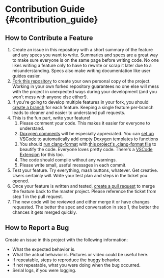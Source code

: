 # Contribution Guide {#contribution_guide}

## How to Contribute a Feature

1. Create an issue in this repository with a short summary of the feature and any specs you want to write. Summaries and specs are a great way to make sure everyone is on the same page before writing code. No one likes writing a feature only to have to rewrite or scrap it later due to a misunderstanding. Specs also make writing documentation like user guides easier.
2. [Fork this repository](https://help.github.com/en/articles/fork-a-repo) to create your own personal copy of the project. Working in your own forked repository guarantees no one else will mess with the project in unexpected ways during your development (and you won't mess with anyone else either!).
3. If you're going to develop multiple features in your fork, you should [create a branch](https://help.github.com/en/articles/creating-and-deleting-branches-within-your-repository) for each feature. Keeping a single feature per-branch leads to cleaner and easier to understand pull requests.
4. This is the fun part, write your feature!
    1. Please comment your code. This makes it easier for everyone to understand.
    2. [Doxygen comments](http://www.doxygen.nl/manual/docblocks.html) will be especially appreciated. You can [set up VSCode](https://marketplace.visualstudio.com/items?itemName=cschlosser.doxdocgen) to automatically add empty Doxygen templates to functions
    3. You should [run clang-format](https://clang.llvm.org/docs/ClangFormat.html) with [this project's .clang-format file](https://github.com/AEFeinstein/Swadge-IDF-5.0/blob/main/.clang-format) to beautify the code. Everyone loves pretty code. There's a [VSCode Extension](https://marketplace.visualstudio.com/items?itemName=xaver.clang-format) for this too.
    4. The code should compile without any warnings.
    5. Please write small, useful messages in each commit.
5. Test your feature. Try everything, mash buttons, whatever. Get creative. Users certainly will. Write your test plan and steps in the ticket you opened.
6. Once your feature is written and tested, [create a pull request](https://help.github.com/en/articles/creating-a-pull-request) to merge the feature back to the master project. Please reference the ticket from step 1 in the pull request.
7. The new code will be reviewed and either merge it or have changes requested. The better the spec and conversation in step 1, the better the chances it gets merged quickly.

## How to Report a Bug

Create an issue in this project with the following information:

* What the expected behavior is.
* What the actual behavior is. Pictures or video could be useful here.
* If repeatable, steps to reproduce the buggy behavior.
* If not repeatable, what you were doing when the bug occurred.
* Serial logs, if you were logging.